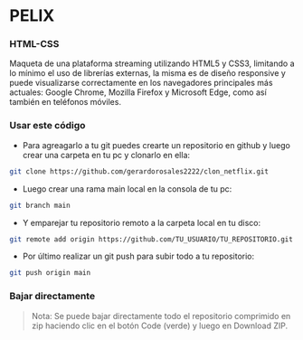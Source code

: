# PELIX

### HTML-CSS

Maqueta de una plataforma streaming utilizando HTML5 y CSS3, limitando a lo mínimo el uso de librerías externas, la misma es de diseño responsive y puede visualizarse correctamente en los navegadores principales más actuales: Google Chrome, Mozilla Firefox y Microsoft Edge, como así también en teléfonos móviles.

### Usar este código

- Para agreagarlo a tu git puedes crearte un repositorio en github y luego crear una carpeta en tu pc y clonarlo en ella:
```sh
git clone https://github.com/gerardorosales2222/clon_netflix.git
``` 
- Luego crear una rama main local en la consola de tu pc:
```sh
git branch main
``` 
- Y emparejar tu repositorio remoto a la carpeta local en tu disco:
```sh
git remote add origin https://github.com/TU_USUARIO/TU_REPOSITORIO.git
```
- Por último realizar un git push para subir todo a tu repositorio:
```sh
git push origin main
```

### Bajar directamente
> Nota: Se puede bajar directamente todo el repositorio comprimido en zip haciendo clic en el botón Code (verde) y luego en Download ZIP.
